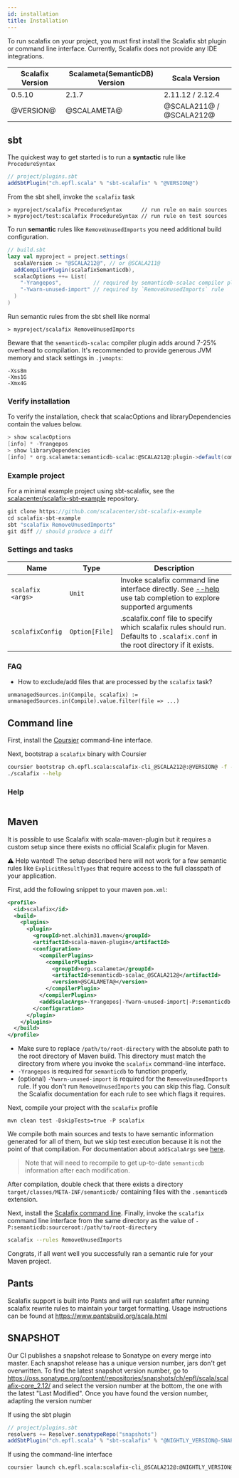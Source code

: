 ```yaml
---
id: installation
title: Installation
---
```


To run scalafix on your project, you must first install the Scalafix sbt plugin
or command line interface. Currently, Scalafix does not provide any IDE
integrations.

| Scalafix Version | Scalameta(SemanticDB) Version | Scala Version           |
| ---------------- | ----------------------------- | ----------------------- |
| 0.5.10           | 2.1.7                         | 2.11.12 / 2.12.4        |
| @VERSION@        | @SCALAMETA@                   | @SCALA211@ / @SCALA212@ |

## sbt

The quickest way to get started is to run a **syntactic** rule like
`ProcedureSyntax`

```scala
// project/plugins.sbt
addSbtPlugin("ch.epfl.scala" % "sbt-scalafix" % "@VERSION@")
```

From the sbt shell, invoke the `scalafix` task

```
> myproject/scalafix ProcedureSyntax      // run rule on main sources
> myproject/test:scalafix ProcedureSyntax // run rule on test sources
```

To run **semantic** rules like `RemoveUnusedImports` you need additional build
configuration.

```scala
// build.sbt
lazy val myproject = project.settings(
  scalaVersion := "@SCALA212@", // or @SCALA211@
  addCompilerPlugin(scalafixSemanticdb),
  scalacOptions ++= List(
    "-Yrangepos",          // required by semanticdb-scalac compiler plugin
    "-Ywarn-unused-import" // required by `RemoveUnusedImports` rule
  )
)
```

Run semantic rules from the sbt shell like normal

```
> myproject/scalafix RemoveUnusedImports
```

Beware that the `semanticdb-scalac` compiler plugin adds around 7-25% overhead
to compilation. It's recommended to provide generous JVM memory and stack
settings in `.jvmopts`:

```
-Xss8m
-Xms1G
-Xmx4G
```

### Verify installation

To verify the installation, check that scalacOptions and libraryDependencies
contain the values below.

```scala
> show scalacOptions
[info] * -Yrangepos
> show libraryDependencies
[info] * org.scalameta:semanticdb-scalac:@SCALA212@:plugin->default(compile)
```

### Example project

For a minimal example project using sbt-scalafix, see the
[scalacenter/scalafix-sbt-example](https://github.com/scalacenter/scalafix-sbt-example)
repository.

```scala
git clone https://github.com/scalacenter/sbt-scalafix-example
cd scalafix-sbt-example
sbt "scalafix RemoveUnusedImports"
git diff // should produce a diff
```

### Settings and tasks

| Name               | Type           | Description                                                                                                                      |
| ------------------ | -------------- | -------------------------------------------------------------------------------------------------------------------------------- |
| `scalafix <args>`  | `Unit`         | Invoke scalafix command line interface directly. See [--help](#help) use tab completion to explore supported arguments           |
| `scalafixConfig`   | `Option[File]` | .scalafix.conf file to specify which scalafix rules should run. Defaults to `.scalafix.conf` in the root directory if it exists. |

### FAQ

- How to exclude/add files that are processed by the `scalafix` task?

```
unmanagedSources.in(Compile, scalafix) := unmanagedSources.in(Compile).value.filter(file => ...)
```

## Command line

First, install the [Coursier](https://github.com/coursier/coursier#command-line)
command-line interface.

Next, bootstrap a `scalafix` binary with Coursier

```sh
coursier bootstrap ch.epfl.scala:scalafix-cli_@SCALA212@:@VERSION@ -f --main scalafix.cli.Cli -o scalafix
./scalafix --help
```

### Help

```scala mdoc:--help

```

## Maven

It is possible to use Scalafix with scala-maven-plugin but it requires a custom
setup since there exists no official Scalafix plugin for Maven.

⚠️ Help wanted! The setup described here will not work for a few semantic rules
like `ExplicitResultTypes` that require access to the full classpath of your
application.

First, add the following snippet to your maven `pom.xml`:

```xml
<profile>
  <id>scalafix</id>
  <build>
    <plugins>
      <plugin>
        <groupId>net.alchim31.maven</groupId>
        <artifactId>scala-maven-plugin</artifactId>
        <configuration>
          <compilerPlugins>
            <compilerPlugin>
              <groupId>org.scalameta</groupId>
              <artifactId>semanticdb-scalac_@SCALA212@</artifactId>
              <version>@SCALAMETA@</version>
            </compilerPlugin>
          </compilerPlugins>
          <addScalacArgs>-Yrangepos|-Ywarn-unused-import|-P:semanticdb:sourceroot:/path/to/root-directory</addScalacArgs>
        </configuration>
      </plugin>
    </plugins>
  </build>
</profile>
```

- Make sure to replace `/path/to/root-directory` with the absolute path to the
  root directory of Maven build. This directory must match the directory from
  where you invoke the `scalafix` command-line interface.
- `-Yrangepos` is required for `semanticdb` to function properly,
- (optional) `-Ywarn-unused-import` is required for the `RemoveUnusedImports`
  rule. If you don't run `RemoveUnusedImports` you can skip this flag. Consult
  the Scalafix documentation for each rule to see which flags it requires.

Next, compile your project with the `scalafix` profile

```
mvn clean test -DskipTests=true -P scalafix
```

We compile both main sources and tests to have semantic information generated
for all of them, but we skip test execution because it is not the point of that
compilation. For documentation about `addScalaArgs` see
[here](http://davidb.github.io/scala-maven-plugin/help-mojo.html#addScalacArgs).

> Note that will need to recompile to get up-to-date `semanticdb` information
> after each modification.

After compilation, double check that there exists a directory
`target/classes/META-INF/semanticdb/` containing files with the `.semanticdb`
extension.

Next, install the [Scalafix command line](#command-line). Finally, invoke the
`scalafix` command line interface from the same directory as the value of
`-P:semanticdb:sourceroot:/path/to/root-directory`

```sh
scalafix --rules RemoveUnusedImports
```

Congrats, if all went well you successfully ran a semantic rule for your Maven
project.

## Pants

Scalafix support is built into Pants and will run scalafmt after running
scalafix rewrite rules to maintain your target formatting. Usage instructions
can be found at https://www.pantsbuild.org/scala.html

## SNAPSHOT

Our CI publishes a snapshot release to Sonatype on every merge into master. Each
snapshot release has a unique version number, jars don't get overwritten. To
find the latest snapshot version number, go to
<https://oss.sonatype.org/content/repositories/snapshots/ch/epfl/scala/scalafix-core_2.12/>
and select the version number at the bottom, the one with the latest "Last
Modified". Once you have found the version number, adapting the version number

If using the sbt plugin

```scala
// project/plugins.sbt
resolvers += Resolver.sonatypeRepo("snapshots")
addSbtPlugin("ch.epfl.scala" % "sbt-scalafix" % "@NIGHTLY_VERSION@-SNAPSHOT")
```

If using the command-line interface

```sh
coursier launch ch.epfl.scala:scalafix-cli_@SCALA212@:@NIGHTLY_VERSION@-SNAPSHOT -r sonatype:snapshots --main scalafix.cli.Cli -- --help
```
